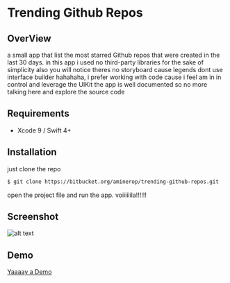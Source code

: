 # Trending Github Repos

## OverView
a small app that list the most starred Github repos that were created in the last 30 days. in this app i used no third-party libraries for the sake of simplicity
also you will notice theres no storyboard cause legends dont use interface builder hahahaha, i prefer working with code cause i feel am in in control and leverage the UIKit
the app is well documented so no more talking here and explore the source code 

## Requirements
- Xcode 9 / Swift 4+

## Installation
just clone the repo
```bash
$ git clone https://bitbucket.org/aminerop/trending-github-repos.git
```
open the project file and run the app. voiiiiiila!!!!!!

## Screenshot
![alt text](https://i.imgur.com/78ATpPa.png)


## Demo
[Yaaaay a Demo](http://bit.ly/2ri3D8K)

